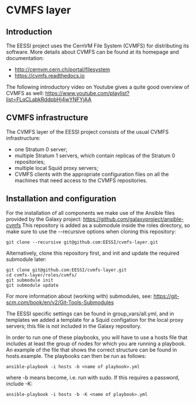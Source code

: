 # CVMFS layer

## Introduction
The EESSI project uses the CernVM File System (CVMFS) for distributing its software. More details about CVMFS can be found at its homepage and documentation:

- http://cernvm.cern.ch/portal/filesystem
- https://cvmfs.readthedocs.io

The following introductory video on Youtube gives a quite good overview of CVMFS as well:
https://www.youtube.com/playlist?list=FLqCLabkRddpbHj4wYNFYjAA

## CVMFS infrastructure

The CVMFS layer of the EESSI project consists of the usual CVMFS infrastructure:
* one Stratum 0 server;
* multiple Stratum 1 servers, which contain replicas of the Stratum 0 repositories;
* multiple local Squid proxy servers;
* CVMFS clients with the appropriate configuration files on all the machines that need access to the CVMFS repositories.

## Installation and configuration

For the installation of all components we make use of the Ansible files provided by the Galaxy project:
https://github.com/galaxyproject/ansible-cvmfs
This repository is added as a submodule inside the roles directory, so make sure to use the --recursive options when cloning this repository:
```
git clone --recursive git@github.com:EESSI/cvmfs-layer.git
```
Alternatively, clone this repository first, and init and update the required submodule later:
```
git clone git@github.com:EESSI/cvmfs-layer.git
cd cvmfs-layer/roles/cvmfs/
git submodule init
git submodule update
```
For more information about (working with) submodules, see:
https://git-scm.com/book/en/v2/Git-Tools-Submodules

The EESSI specific settings can be found in group_vars/all.yml, and in templates we added a template for a Squid configation for the local proxy servers; this file is not included in the Galaxy repository.

In order to run one of these playbooks, you will have to use a hosts file that includes at least the group of nodes for which you are running a playbook. An example of the file that shows the correct structure can be found in hosts.example.
The playbooks can then be run as follows:
```
ansible-playbook -i hosts -b <name of playbook>.yml
```
where -b means become, i.e. run with sudo. If this requires a password, include -K:
```
ansible-playbook -i hosts -b -K <name of playbook>.yml
```
